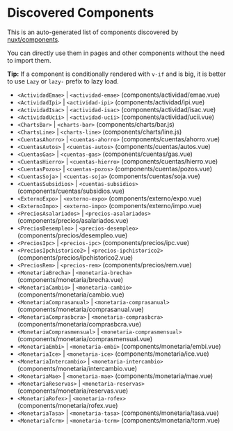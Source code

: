 # Discovered Components

This is an auto-generated list of components discovered by [nuxt/components](https://github.com/nuxt/components).

You can directly use them in pages and other components without the need to import them.

**Tip:** If a component is conditionally rendered with `v-if` and is big, it is better to use `Lazy` or `lazy-` prefix to lazy load.

- `<ActividadEmae>` | `<actividad-emae>` (components/actividad/emae.vue)
- `<ActividadIpi>` | `<actividad-ipi>` (components/actividad/ipi.vue)
- `<ActividadIsac>` | `<actividad-isac>` (components/actividad/isac.vue)
- `<ActividadUcii>` | `<actividad-ucii>` (components/actividad/ucii.vue)
- `<ChartsBar>` | `<charts-bar>` (components/charts/bar.js)
- `<ChartsLine>` | `<charts-line>` (components/charts/line.js)
- `<CuentasAhorro>` | `<cuentas-ahorro>` (components/cuentas/ahorro.vue)
- `<CuentasAutos>` | `<cuentas-autos>` (components/cuentas/autos.vue)
- `<CuentasGas>` | `<cuentas-gas>` (components/cuentas/gas.vue)
- `<CuentasHierro>` | `<cuentas-hierro>` (components/cuentas/hierro.vue)
- `<CuentasPozos>` | `<cuentas-pozos>` (components/cuentas/pozos.vue)
- `<CuentasSoja>` | `<cuentas-soja>` (components/cuentas/soja.vue)
- `<CuentasSubsidios>` | `<cuentas-subsidios>` (components/cuentas/subsidios.vue)
- `<ExternoExpo>` | `<externo-expo>` (components/externo/expo.vue)
- `<ExternoImpo>` | `<externo-impo>` (components/externo/impo.vue)
- `<PreciosAsalariados>` | `<precios-asalariados>` (components/precios/asalariados.vue)
- `<PreciosDesempleo>` | `<precios-desempleo>` (components/precios/desempleo.vue)
- `<PreciosIpc>` | `<precios-ipc>` (components/precios/ipc.vue)
- `<PreciosIpchistorico2>` | `<precios-ipchistorico2>` (components/precios/ipchistorico2.vue)
- `<PreciosRem>` | `<precios-rem>` (components/precios/rem.vue)
- `<MonetariaBrecha>` | `<monetaria-brecha>` (components/monetaria/brecha.vue)
- `<MonetariaCambio>` | `<monetaria-cambio>` (components/monetaria/cambio.vue)
- `<MonetariaComprasanual>` | `<monetaria-comprasanual>` (components/monetaria/comprasanual.vue)
- `<MonetariaComprasbcra>` | `<monetaria-comprasbcra>` (components/monetaria/comprasbcra.vue)
- `<MonetariaComprasmensual>` | `<monetaria-comprasmensual>` (components/monetaria/comprasmensual.vue)
- `<MonetariaEmbi>` | `<monetaria-embi>` (components/monetaria/embi.vue)
- `<MonetariaIce>` | `<monetaria-ice>` (components/monetaria/ice.vue)
- `<MonetariaIntercambio>` | `<monetaria-intercambio>` (components/monetaria/intercambio.vue)
- `<MonetariaMae>` | `<monetaria-mae>` (components/monetaria/mae.vue)
- `<MonetariaReservas>` | `<monetaria-reservas>` (components/monetaria/reservas.vue)
- `<MonetariaRofex>` | `<monetaria-rofex>` (components/monetaria/rofex.vue)
- `<MonetariaTasa>` | `<monetaria-tasa>` (components/monetaria/tasa.vue)
- `<MonetariaTcrm>` | `<monetaria-tcrm>` (components/monetaria/tcrm.vue)
